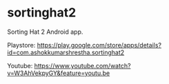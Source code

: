 # sortinghat2

Sorting Hat 2 Android app.

Playstore: https://play.google.com/store/apps/details?id=com.ashokkumarshrestha.sortinghat2

Youtube: https://www.youtube.com/watch?v=W3AhVekpyGY&feature=youtu.be
